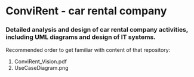 # ConviRent - car rental company

### Detailed analysis and design of car rental company activities, including UML diagrams and design of IT systems.

Recommended order to get familiar with content of that repository:
1) ConviRent_Vision.pdf
2) UseCaseDiagram.png

